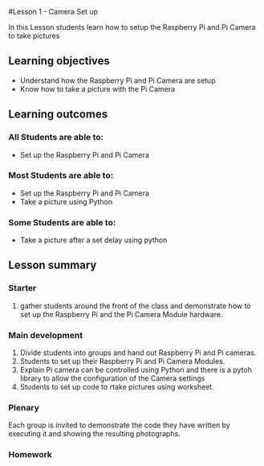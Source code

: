 #Lesson 1 - Camera Set up

In this Lesson students learn how to setup the Raspberry Pi and Pi Camera to take pictures 


## Learning objectives

- Understand how the Raspberry Pi and Pi Camera are setup
- Know how to take a picture with the Pi Camera

## Learning outcomes

### All Students are able to:
- Set up the Raspberry Pi and Pi Camera

### Most Students are able to:
- Set up the Raspberry Pi and Pi Camera
- Take a picture using Python

### Some Students are able to:
- Take a picture after a set delay using python

## Lesson summary

### Starter

1. gather students around the front of the class and demonstrate how to set up the Raspberry Pi and the Pi Camera Module hardware.

### Main development

1. Divide students into groups and hand out Raspberry Pi and Pi cameras.
1. Students to set up their Raspberry Pi and Pi Camera Modules.
1. Explain Pi camera can be controlled using Python and there is a pytoh library to allow the configuration of the Camera settings
1. Students to set up code to rtake pictures using worksheet.

### Plenary

Each group is invited to demonstrate the code they have written by executing it and showing the resulting photographs. 

### Homework


